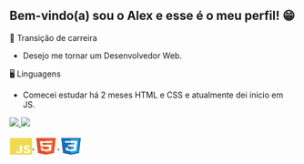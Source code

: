 ## Bem-vindo(a) sou o Alex e esse é o meu perfil! 😁

🎯 Transição de carreira <br>
- Desejo me tornar um Desenvolvedor Web. <br>

🖥️ Linguagens <br>
- Comecei estudar há 2 meses HTML e CSS e atualmente dei inicio em JS. <br>

 <div>
   <a href="https://github.com/AlexJjunio">
   <img height="180em" src="https://github-readme-stats.vercel.app/api?username=AlexJjunio&show_icons=true&theme=tokyonight&include_all_commits=true&count_private=true"/>
   <img height="180em" src="https://github-readme-stats.vercel.app/api/top-langs/?username=AlexJjunio&layout=compact&langs_count=6&theme=tokyonight"/>

</div>
<div style="display: inline_block"><br>
  <img align="center" alt="Js" height="30" width="40" src="https://raw.githubusercontent.com/devicons/devicon/master/icons/javascript/javascript-plain.svg">
  <img align="center" alt="HTML" height="30" width="40" src="https://raw.githubusercontent.com/devicons/devicon/master/icons/html5/html5-original.svg">
  <img align="center" alt="CSS" height="30" width="40" src="https://raw.githubusercontent.com/devicons/devicon/master/icons/css3/css3-original.svg">
</div>
